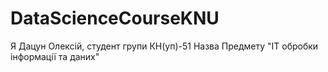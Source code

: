 # DataScienceCourseKNU
Я Дацун Олексій, студент групи КН(уп)-51
Назва Предмету "IT обробки інформації та даних"
